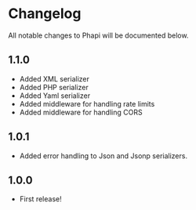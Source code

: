 # Changelog

All notable changes to Phapi will be documented below.

## 1.1.0
* Added XML serializer
* Added PHP serializer
* Added Yaml serializer
* Added middleware for handling rate limits
* Added middleware for handling CORS

## 1.0.1
* Added error handling to Json and Jsonp serializers.

## 1.0.0
* First release!
